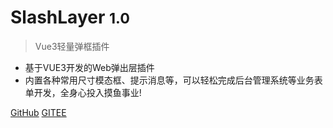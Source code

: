 <!-- _coverpage.md -->

[comment]: <> (![logo]&#40;_media/icon.svg&#41;)

# SlashLayer <small>1.0</small>

> Vue3轻量弹框插件


- 基于VUE3开发的Web弹出层插件
- 内置各种常用尺寸模态框、提示消息等，可以轻松完成后台管理系统等业务表单开发，全身心投入摸鱼事业!

[GitHub](https://github.com/lanmushan/slash-layer)
[GITEE](https://gitee.com/lanmushan/slash-layer)
